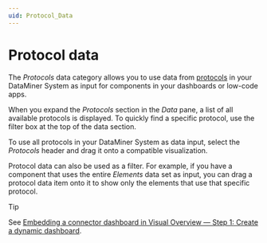 ```yaml
---
uid: Protocol_Data
---
```


# Protocol data

The *Protocols* data category allows you to use data from [protocols](xref:Protocols1) in your DataMiner System as input for components in your dashboards or low-code apps.

When you expand the *Protocols* section in the *Data* pane, a list of all available protocols is displayed. To quickly find a specific protocol, use the filter box at the top of the data section.

To use all protocols in your DataMiner System as data input, select the *Protocols* header and drag it onto a compatible visualization.

Protocol data can also be used as a filter. For example, if you have a component that uses the entire *Elements* data set as input, you can drag a protocol data item onto it to show only the elements that use that specific protocol.

> [!TIP]
> See [Embedding a connector dashboard in Visual Overview — Step 1: Create a dynamic dashboard](xref:Tutorial_Embed_Connector_Dashboard_in_Visio#step-1-create-a-dynamic-dashboard).
